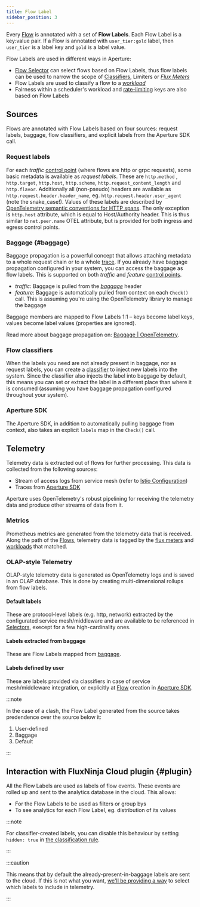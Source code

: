 ```yaml
---
title: Flow Label
sidebar_position: 3
---
```


Every [Flow][flow] is annotated with a set of **Flow Labels**. Each Flow Label
is a key:value pair. If a Flow is annotated with `user_tier:gold` label, then
`user_tier` is a label key and `gold` is a label value.

Flow Labels are used in different ways in Aperture:

- [Flow Selector][selector] can select flows based on Flow Labels, thus flow
  labels can be used to narrow the scope of [Classifiers][classifier], Limiters
  or [_Flux Meters_][flux-meter]
- Flow Labels are used to classify a flow to a [_workload_][workload]
- Fairness within a scheduler's workload and [rate-limiting][ratelimiter] keys
  are also based on Flow Labels

## Sources

Flows are annotated with Flow Labels based on four sources: request labels,
baggage, flow classifiers, and explicit labels from the Aperture SDK call.

### Request labels

For each _traffic_ [control point][control-point] (where flows are http or grpc
requests), some basic metadata is available as _request labels_. These are
`http.method` , `http.target`, `http.host`, `http.scheme`,
`http.request_content_length` and `http.flavor`. Additionally all (non-pseudo)
headers are available as `http.request.header.header_name`, eg.
`http.request.header.user_agent` (note the snake_case!). Values of these labels
are described by [OpenTelemetry semantic conventions for HTTP
spans][otel-conventions]. The only exception is `http.host` attribute, which is
equal to Host/Authority header. This is thus similar to `net.peer.name` OTEL
attribute, but is provided for both ingress and egress control points.

### Baggage {#baggage}

Baggage propagation is a powerful concept that allows attaching metadata to a
whole request chain or to a whole [trace][traces]. If you already have baggage
propagation configured in your system, you can access the baggage as flow
labels. This is supported on both _traffic_ and _feature_ [control
points][control-point].

- _traffic_: Baggage is pulled from the [_baggage_][baggage] header
- _feature_: Baggage is automatically pulled from context on each `Check()`
  call. This is assuming you're using the OpenTelemetry library to manage the
  baggage

Baggage members are mapped to Flow Labels 1:1 – keys become label keys, values
become label values (properties are ignored).

Read more about baggage propagation on:
[Baggage | OpenTelemetry](https://opentelemetry.io/docs/concepts/signals/baggage/).

### Flow classifiers

When the labels you need are not already present in baggage, nor as request
labels, you can create a [classifier][classifier] to inject new labels into the
system. Since the classifier also injects the label into baggage by default,
this means you can set or extract the label in a different place than where it
is consumed (assuming you have baggage propagation configured throughout your
system).

### Aperture SDK

The Aperture SDK, in addition to automatically pulling baggage from context,
also takes an explicit `labels` map in the `Check()` call.

## Telemetry

Telemetry data is extracted out of flows for further processing. This data is
collected from the following sources:

- Stream of access logs from service mesh (refer to [Istio
  Configuration][istio])
- Traces from [Aperture SDK][aperture-go]

Aperture uses OpenTelemetry's robust pipelining for receiving the telemetry data
and produce other streams of data from it.

### Metrics

Prometheus metrics are generated from the telemetry data that is received. Along
the path of the [Flows][flow], telemetry data is tagged by the [flux
meters][flux-meter] and [workloads][workload] that matched.

### OLAP-style Telemetry

OLAP-style telemetry data is generated as OpenTelemetry logs and is saved in an
OLAP database. This is done by creating multi-dimensional rollups from flow
labels.

#### Default labels

These are protocol-level labels (e.g. http, network) extracted by the
configurated service mesh/middleware and are available to be referenced in
[Selectors][selector], execept for a few high-cardinality ones.

#### Labels extracted from baggage

These are Flow Labels mapped from [baggage](#baggage).

#### Labels defined by user

These are labels provided via classifiers in case of service mesh/middleware
integration, or explicitly at [Flow][flow] creation in [Aperture
SDK][aperture-go].

:::note

In the case of a clash, the Flow Label generated from the source takes
predendence over the source below it:

1. User-defined
2. Baggage
3. Default

:::

## Interaction with FluxNinja Cloud plugin {#plugin}

All the Flow Labels are used as labels of flow events. These events are rolled
up and sent to the analytics database in the cloud. This allows:

- For the Flow Labels to be used as filters or group bys
- To see analytics for each Flow Label, eg. distribution of its values

:::note

For classifier-created labels, you can disable this behaviour by setting
`hidden: true` in
[the classification rule](/references/configuration/policy.md#v1-rule).

:::

:::caution

This means that by default the already-present-in-baggage labels are sent to the
cloud. If this is not what you want,
[we'll be providing a way](https://github.com/fluxninja/aperture/issues/376) to
select which labels to include in telemetry.

:::

[flow]: /concepts/flow-control/flow-control.md#flow
[selector]: /concepts/flow-control/selector.md
[classifier]: /concepts/flow-control/flow-classifier.md
[workload]: /concepts/flow-control/concurrency-limiter.md#workload
[ratelimiter]: /concepts/flow-control/rate-limiter.md
[flux-meter]: /concepts/flow-control/flux-meter.md
[baggage]: https://www.w3.org/TR/baggage/#baggage-http-header-format
[traces]:
  https://opentelemetry.io/docs/concepts/observability-primer/#distributed-traces
[control-point]: /concepts/flow-control/flow-control.md#control-point
[otel-conventions]:
  https://github.com/open-telemetry/opentelemetry-specification/blob/main/specification/trace/semantic_conventions/http.md
[aperture-go]: https://github.com/FluxNinja/aperture-go
[istio]: /get-started/installation/agent/envoy/istio.md
